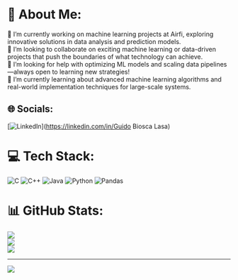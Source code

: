 # 💫 About Me:
🔭 I’m currently working on machine learning projects at Airfi, exploring innovative solutions in data analysis and prediction models.<br>👯 I’m looking to collaborate on exciting machine learning or data-driven projects that push the boundaries of what technology can achieve.<br>🤝 I’m looking for help with optimizing ML models and scaling data pipelines—always open to learning new strategies!<br>🌱 I’m currently learning about advanced machine learning algorithms and real-world implementation techniques for large-scale systems.


## 🌐 Socials:
[![LinkedIn](https://img.shields.io/badge/LinkedIn-%230077B5.svg?logo=linkedin&logoColor=white)](https://linkedin.com/in/Guido Biosca Lasa) 

# 💻 Tech Stack:
![C](https://img.shields.io/badge/c-%2300599C.svg?style=for-the-badge&logo=c&logoColor=white) ![C++](https://img.shields.io/badge/c++-%2300599C.svg?style=for-the-badge&logo=c%2B%2B&logoColor=white) ![Java](https://img.shields.io/badge/java-%23ED8B00.svg?style=for-the-badge&logo=openjdk&logoColor=white) ![Python](https://img.shields.io/badge/python-3670A0?style=for-the-badge&logo=python&logoColor=ffdd54) ![Pandas](https://img.shields.io/badge/pandas-%23150458.svg?style=for-the-badge&logo=pandas&logoColor=white)
# 📊 GitHub Stats:
![](https://github-readme-stats.vercel.app/api?username=BioscaG&theme=dark&hide_border=false&include_all_commits=false&count_private=false)<br/>
![](https://github-readme-streak-stats.herokuapp.com/?user=BioscaG&theme=dark&hide_border=false)<br/>
![](https://github-readme-stats.vercel.app/api/top-langs/?username=BioscaG&theme=dark&hide_border=false&include_all_commits=false&count_private=false&layout=compact)

---
[![](https://visitcount.itsvg.in/api?id=BioscaG&icon=0&color=0)](https://visitcount.itsvg.in)
